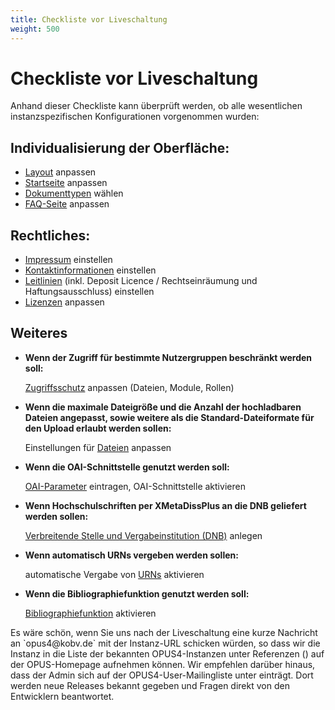 ```yaml
---
title: Checkliste vor Liveschaltung
weight: 500
---
```


# Checkliste vor Liveschaltung

Anhand dieser Checkliste kann überprüft werden, ob alle wesentlichen instanzspezifischen Konfigurationen vorgenommen
wurden:

## Individualisierung der Oberfläche:

* [Layout](../config/layout.html) anpassen
* [Startseite](../translation/startpage.html) anpassen
* [Dokumenttypen](../config/doctype.html) wählen
* [FAQ-Seite](../translation/faq.html) anpassen

## Rechtliches:

* [Impressum](../translation/imprintpage.html) einstellen
* [Kontaktinformationen](../translation/contactspage.html) einstellen
* [Leitlinien](../config/policies.html) (inkl. Deposit Licence / Rechtseinräumung und Haftungsausschluss) einstellen
* [Lizenzen](../admin/licences.html) anpassen

## Weiteres

* **Wenn der Zugriff für bestimmte Nutzergruppen beschränkt werden soll:**

  [Zugriffsschutz](../admin/security.html) anpassen (Dateien, Module, Rollen)

* **Wenn die maximale Dateigröße und die Anzahl der hochladbaren Dateien angepasst, sowie weitere als die
  Standard-Dateiformate für den Upload erlaubt werden sollen:**

  Einstellungen für [Dateien](../publish/upload.html) anpassen

* **Wenn die OAI-Schnittstelle genutzt werden soll:**

  [OAI-Parameter](../export/oaiexport.html#oai-export) eintragen, OAI-Schnittstelle aktivieren

* **Wenn Hochschulschriften per XMetaDissPlus an die DNB geliefert werden sollen:**

  [Verbreitende Stelle und Vergabeinstitution (DNB)](../admin/institutes.html) anlegen

* **Wenn automatisch URNs vergeben werden sollen:**

  automatische Vergabe von [URNs](../config/urn.html) aktivieren

* **Wenn die Bibliographiefunktion genutzt werden soll:**

  [Bibliographiefunktion](../publish/publish.html#bibliographiefunktion) aktivieren

<p class="info" markdown="1">
Es wäre schön, wenn Sie uns nach der Liveschaltung eine kurze Nachricht an `opus4@kobv.de` mit der
Instanz-URL schicken würden, so dass wir die Instanz in die Liste der bekannten OPUS4-Instanzen
unter Referenzen (<http://www.kobv.de/opus4/referenzen/>) auf der OPUS-Homepage aufnehmen können.
Wir empfehlen darüber hinaus, dass der Admin sich auf der OPUS4-User-Mailingliste unter
<http://listserv.zib.de/mailman/listinfo/kobv-opus-tester> einträgt. Dort werden neue
Releases bekannt gegeben und Fragen direkt von den Entwicklern beantwortet.
</p>
